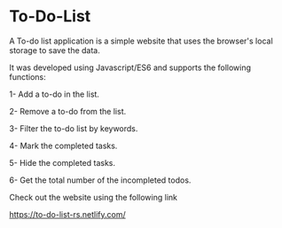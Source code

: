 # To-Do-List

A To-do list application is a simple website that uses the browser's local storage to save the data.

It was developed using Javascript/ES6 and supports the following functions:

1- Add a to-do in the list.

2- Remove a to-do from the list.

3- Filter the to-do list by keywords.

4- Mark the completed tasks.

5- Hide the completed tasks.

6- Get the total number of the incompleted todos. 

Check out the website using the following link

https://to-do-list-rs.netlify.com/
